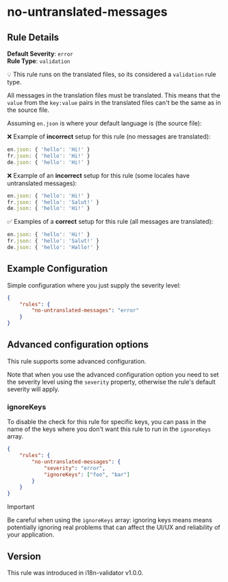 # no-untranslated-messages

## Rule Details

**Default Severity**: `error`  
**Rule Type**: `validation`

:bulb: This rule runs on the translated files, so its considered a `validation` rule type.

All messages in the translation files must be translated. This means that the `value` from the `key:value` pairs in the translated files can't be the same as in the source file.

Assuming `en.json` is where your default language is (the source file):

❌ Example of **incorrect** setup for this rule (no messages are translated):

```js
en.json: { 'hello': 'Hi!' }
fr.json: { 'hello': 'Hi!' }
de.json: { 'hello': 'Hi!' }
```

❌ Example of an **incorrect** setup for this rule (some locales have untranslated messages):

```js
en.json: { 'hello': 'Hi!' }
fr.json: { 'hello': 'Salut!' }
de.json: { 'hello': 'Hi!' }
```

✅ Examples of a **correct** setup for this rule (all messages are translated):

```js
en.json: { 'hello': 'Hi!' }
fr.json: { 'hello': 'Salut!' }
de.json: { 'hello': 'Hallo!' }
```

## Example Configuration

Simple configuration where you just supply the severity level:

```json
{
	"rules": {
		"no-untranslated-messages": "error"
	}
}
```

## Advanced configuration options

This rule supports some advanced configuration.

Note that when you use the advanced configuration option you need to set the severity level using the `severity` property, otherwise the rule's default severity will apply.

### ignoreKeys

To disable the check for this rule for specific keys, you can pass in the name of the keys where you don't want this rule to run in the `ignoreKeys` array.

```json
{
	"rules": {
		"no-untranslated-messages": {
			"severity": "error",
			"ignoreKeys": ["foo", "bar"]
		}
	}
}
```

> [!IMPORTANT]
> Be careful when using the `ignoreKeys` array: ignoring keys means means potentially ignoring real problems that can affect the UI/UX and reliability of your application.

## Version

This rule was introduced in i18n-validator v1.0.0.
